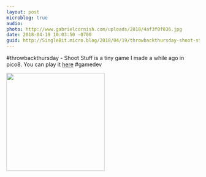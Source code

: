 ```yaml
---
layout: post
microblog: true
audio: 
photo: http://www.gabrielcornish.com/uploads/2018/4af3f0f036.jpg
date: 2018-04-19 10:03:50 -0700
guid: http://SingleBit.micro.blog/2018/04/19/throwbackthursday-shoot-stuff.html
---
```

#throwbackthursday - Shoot Stuff is a tiny game I made a while ago in pico8. You can play it [here](https://games.gabrielcornish.com/2018-04-19-gamex-folderx-shoot-stuff/) #gamedev 

<img src="http://www.gabrielcornish.com/uploads/2018/4af3f0f036.jpg" width="256" height="256" />
